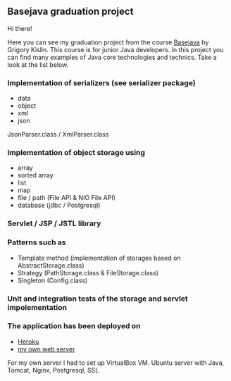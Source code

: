 ## Basejava graduation project

Hi there!

Here you can see my graduation project from the course [Basejava](https://javaops.ru/view/basejava) by Grigory Kislin. This course is for junior Java developers.
In this project you can find many examples of Java core technologies and technics. Take a look at the list below.

### Implementation of serializers (see serializer package)
* data
* object
* xml
* json

JsonParser.class / XmlParser.class

### Implementation of object storage using
* array
* sorted array
* list
* map
* file / path (File API & NIO File API)
* database (jdbc / Postgresql)

### Servlet / JSP / JSTL library

### Patterns such as
* Template method (implementation of storages based on AbstractStorage.class)
* Strategy (PathStorage.class & FileStorage.class)
* Singleton (Config.class) 

### Unit and integration tests of the storage and servlet impolementation

### The application has been deployed on
- [Heroku](https://resumesdemoapp.herokuapp.com)
- [my own web server](https://jsft.ru/basejava_Web)

For my own server I had to set up VirtualBox VM. Ubuntu server with Java, Tomcat, Nginx, Postgresql, SSL  
